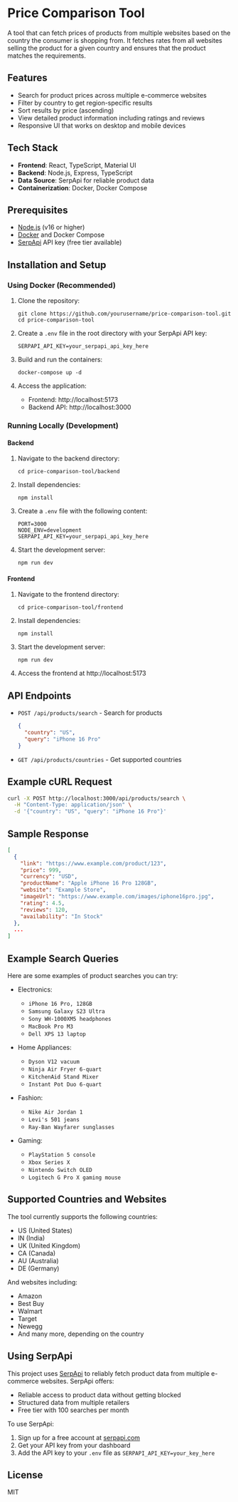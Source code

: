 # Price Comparison Tool

A tool that can fetch prices of products from multiple websites based on the country the consumer is shopping from. It fetches rates from all websites selling the product for a given country and ensures that the product matches the requirements.

## Features

- Search for product prices across multiple e-commerce websites
- Filter by country to get region-specific results
- Sort results by price (ascending)
- View detailed product information including ratings and reviews
- Responsive UI that works on desktop and mobile devices

## Tech Stack

- **Frontend**: React, TypeScript, Material UI
- **Backend**: Node.js, Express, TypeScript
- **Data Source**: SerpApi for reliable product data
- **Containerization**: Docker, Docker Compose

## Prerequisites

- [Node.js](https://nodejs.org/) (v16 or higher)
- [Docker](https://www.docker.com/) and Docker Compose
- [SerpApi](https://serpapi.com/) API key (free tier available)

## Installation and Setup

### Using Docker (Recommended)

1. Clone the repository:
   ```
   git clone https://github.com/yourusername/price-comparison-tool.git
   cd price-comparison-tool
   ```

2. Create a `.env` file in the root directory with your SerpApi API key:
   ```
   SERPAPI_API_KEY=your_serpapi_api_key_here
   ```

3. Build and run the containers:
   ```
   docker-compose up -d
   ```

4. Access the application:
   - Frontend: http://localhost:5173
   - Backend API: http://localhost:3000

### Running Locally (Development)

#### Backend

1. Navigate to the backend directory:
   ```
   cd price-comparison-tool/backend
   ```

2. Install dependencies:
   ```
   npm install
   ```

3. Create a `.env` file with the following content:
   ```
   PORT=3000
   NODE_ENV=development
   SERPAPI_API_KEY=your_serpapi_api_key_here
   ```

4. Start the development server:
   ```
   npm run dev
   ```

#### Frontend

1. Navigate to the frontend directory:
   ```
   cd price-comparison-tool/frontend
   ```

2. Install dependencies:
   ```
   npm install
   ```

3. Start the development server:
   ```
   npm run dev
   ```

4. Access the frontend at http://localhost:5173

## API Endpoints

- `POST /api/products/search` - Search for products
  ```json
  {
    "country": "US",
    "query": "iPhone 16 Pro"
  }
  ```

- `GET /api/products/countries` - Get supported countries

## Example cURL Request

```bash
curl -X POST http://localhost:3000/api/products/search \
  -H "Content-Type: application/json" \
  -d '{"country": "US", "query": "iPhone 16 Pro"}'
```

## Sample Response

```json
[
  {
    "link": "https://www.example.com/product/123",
    "price": 999,
    "currency": "USD",
    "productName": "Apple iPhone 16 Pro 128GB",
    "website": "Example Store",
    "imageUrl": "https://www.example.com/images/iphone16pro.jpg",
    "rating": 4.5,
    "reviews": 120,
    "availability": "In Stock"
  },
  ...
]
```

## Example Search Queries

Here are some examples of product searches you can try:

- Electronics:
  - `iPhone 16 Pro, 128GB`
  - `Samsung Galaxy S23 Ultra`
  - `Sony WH-1000XM5 headphones`
  - `MacBook Pro M3`
  - `Dell XPS 13 laptop`

- Home Appliances:
  - `Dyson V12 vacuum`
  - `Ninja Air Fryer 6-quart`
  - `KitchenAid Stand Mixer`
  - `Instant Pot Duo 6-quart`

- Fashion:
  - `Nike Air Jordan 1`
  - `Levi's 501 jeans`
  - `Ray-Ban Wayfarer sunglasses`

- Gaming:
  - `PlayStation 5 console`
  - `Xbox Series X`
  - `Nintendo Switch OLED`
  - `Logitech G Pro X gaming mouse`

## Supported Countries and Websites

The tool currently supports the following countries:
- US (United States)
- IN (India)
- UK (United Kingdom)
- CA (Canada)
- AU (Australia)
- DE (Germany)

And websites including:
- Amazon
- Best Buy
- Walmart
- Target
- Newegg
- And many more, depending on the country

## Using SerpApi

This project uses [SerpApi](https://serpapi.com/) to reliably fetch product data from multiple e-commerce websites. SerpApi offers:

- Reliable access to product data without getting blocked
- Structured data from multiple retailers
- Free tier with 100 searches per month

To use SerpApi:

1. Sign up for a free account at [serpapi.com](https://serpapi.com/)
2. Get your API key from your dashboard
3. Add the API key to your `.env` file as `SERPAPI_API_KEY=your_key_here`

## License

MIT 